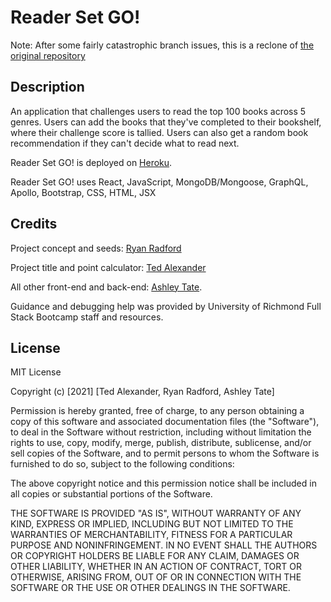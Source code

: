 # Reader Set GO!
 
Note: After some fairly catastrophic branch issues, this is a reclone of [the original repository](https://github.com/endlessashley/competitive-reading)

## Description

An application that challenges users to read the top 100 books across 5 genres. Users can add the books that they've completed to their bookshelf, where their challenge score is tallied. Users can also get a random book recommendation if they can't decide what to read next. 

Reader Set GO! is deployed on [Heroku](https://pure-dawn-95351.herokuapp.com/).

Reader Set GO! uses React, JavaScript, MongoDB/Mongoose, GraphQL, Apollo, Bootstrap, CSS, HTML, JSX

## Credits

Project concept and seeds: [Ryan Radford](https://github.com/rjr2)

Project title and point calculator: [Ted Alexander](https://github.com/Ted-Alexander)

All other front-end and back-end: [Ashley Tate](https://github.com/endlessashley).

Guidance and debugging help was provided by University of Richmond Full Stack Bootcamp staff and resources.

## License

MIT License

Copyright (c) [2021] [Ted Alexander, Ryan Radford, Ashley Tate]

Permission is hereby granted, free of charge, to any person obtaining a copy
of this software and associated documentation files (the "Software"), to deal
in the Software without restriction, including without limitation the rights
to use, copy, modify, merge, publish, distribute, sublicense, and/or sell
copies of the Software, and to permit persons to whom the Software is
furnished to do so, subject to the following conditions:

The above copyright notice and this permission notice shall be included in all
copies or substantial portions of the Software.

THE SOFTWARE IS PROVIDED "AS IS", WITHOUT WARRANTY OF ANY KIND, EXPRESS OR
IMPLIED, INCLUDING BUT NOT LIMITED TO THE WARRANTIES OF MERCHANTABILITY,
FITNESS FOR A PARTICULAR PURPOSE AND NONINFRINGEMENT. IN NO EVENT SHALL THE
AUTHORS OR COPYRIGHT HOLDERS BE LIABLE FOR ANY CLAIM, DAMAGES OR OTHER
LIABILITY, WHETHER IN AN ACTION OF CONTRACT, TORT OR OTHERWISE, ARISING FROM,
OUT OF OR IN CONNECTION WITH THE SOFTWARE OR THE USE OR OTHER DEALINGS IN THE
SOFTWARE.
